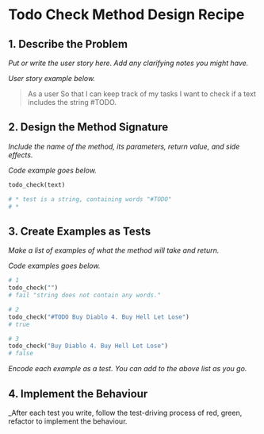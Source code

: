 # Todo Check Method Design Recipe


## 1. Describe the Problem

_Put or write the user story here. Add any clarifying notes you might have._

_User story example below._
> As a user
> So that I can keep track of my tasks
> I want to check if a text includes the string #TODO.





## 2. Design the Method Signature

_Include the name of the method, its parameters, return value, and side effects._

_Code example goes below._
```ruby
todo_check(text)

# * test is a string, containing words "#TODO"
# * 
```


## 3. Create Examples as Tests

_Make a list of examples of what the method will take and return._

_Code examples goes below._
```ruby
# 1
todo_check("")
# fail "string does not contain any words."

# 2
todo_check("#TODO Buy Diablo 4. Buy Hell Let Lose")
# true

# 3
todo_check("Buy Diablo 4. Buy Hell Let Lose")
# false
```

_Encode each example as a test. You can add to the above list as you go._


## 4. Implement the Behaviour

_After each test you write, follow the test-driving process of red, green, refactor to implement the behaviour.